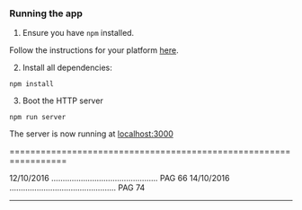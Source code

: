 ### Running the app

1. Ensure you have `npm` installed.

Follow the instructions for your platform [here](https://github.com/npm/npm).

2. Install all dependencies:

````
npm install
````

3. Boot the HTTP server

````
npm run server
````

The server is now running at [localhost:3000](localhost:3000)

=================================================================

12/10/2016 ............................................... PAG 66
14/10/2016 ............................................... PAG 74

-----------------------------------------------------------------
